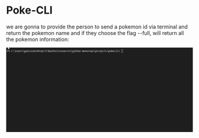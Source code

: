 # Poke-CLI

we are gonna to provide the person to send a pokemon id via terminal and return the pokemon name and if they choose the flag --full, will return all the pokemon information:

![demo](media/demo.gif)